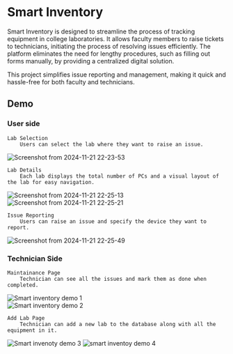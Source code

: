 
# Smart Inventory 
Smart Inventory is designed to streamline the process of tracking equipment in college laboratories. It allows faculty members to raise tickets to technicians, initiating the process of resolving issues efficiently. The platform eliminates the need for lengthy procedures, such as filling out forms manually, by providing a centralized digital solution.

This project simplifies issue reporting and management, making it quick and hassle-free for both faculty and technicians.


## Demo



### User side

    Lab Selection
        Users can select the lab where they want to raise an issue.
![Screenshot from 2024-11-21 22-23-53](https://github.com/user-attachments/assets/1abc21c1-e9a3-4a91-94d8-1447ac3c1665)




    Lab Details
        Each lab displays the total number of PCs and a visual layout of the lab for easy navigation.
  ![Screenshot from 2024-11-21 22-25-13](https://github.com/user-attachments/assets/d4ffc24a-c106-4aa5-972a-a8ddf47f7072)
![Screenshot from 2024-11-21 22-25-21](https://github.com/user-attachments/assets/83702be6-33b8-4f5b-9c08-c58c214d0f91)


    Issue Reporting
        Users can raise an issue and specify the device they want to report.
  ![Screenshot from 2024-11-21 22-25-49](https://github.com/user-attachments/assets/fe205710-35ef-4cab-bacc-5ddb957df6f3)
  
### Technician Side

    Maintainance Page
        Technician can see all the issues and mark them as done when completed.
![Smart inventory demo 1](https://github.com/user-attachments/assets/44408bfb-fb66-4448-a7df-8a600628a5dc)    
![Smart inventory demo 2](https://github.com/user-attachments/assets/52a9d577-f666-4545-be60-419e7ff0df9e)

    Add Lab Page
        Technician can add a new lab to the database along with all the equipment in it.
![Smart invenoty demo 3](https://github.com/user-attachments/assets/01ef17ed-0ac4-4f08-9b37-b70aba51ddeb)
![smart inventoy demo 4](https://github.com/user-attachments/assets/46d615b9-61e4-41a7-8cb7-1d3ea33f9e80)
